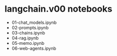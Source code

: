 # langchain.v00 notebooks

- 01-chat_models.ipynb
- 02-prompts.ipynb
- 03-chains.ipynb
- 04-rag.ipynb
- 05-memo.ipynb
- 06-web-agents.ipynb
